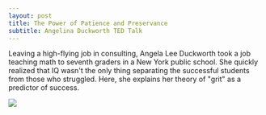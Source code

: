 ```yaml
---
layout: post
title: The Power of Patience and Preservance
subtitle: Angelina Duckworth TED Talk
---
```



Leaving a high-flying job in consulting, Angela Lee Duckworth took a job teaching math to seventh graders in a New York public school. 
She quickly realized that IQ wasn't the only thing separating the successful students from those who struggled. Here, she explains her 
theory of "grit" as a predictor of success.

[![](https://img.youtube.com/vi/GH14bBuluwB8/.jpg)](https://www.youtube.com/watch?v=H14bBuluwB8 "Click to paly on Youtube.com")
